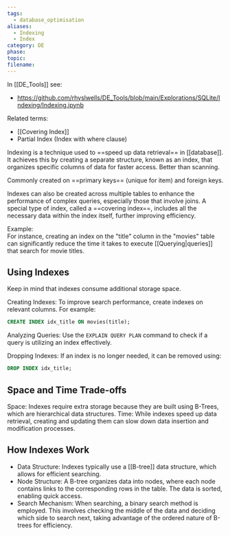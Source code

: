 ```yaml
---
tags:
  - database_optimisation
aliases:
  - Indexing
  - Index
category: DE
phase: 
topic: 
filename:
---
```

In [[DE_Tools]] see: 
- https://github.com/rhyslwells/DE_Tools/blob/main/Explorations/SQLite/Indexing/Indexing.ipynb

Related terms:
- [[Covering Index]]
- Partial Index (Index with where clause)

Indexing is a technique used to ==speed up data retrieval== in [[database]]. It achieves this by creating a separate structure, known as an index, that organizes specific columns of data for faster access. Better than scanning.

Commonly created on ==primary keys== (unique for item) and foreign keys.

Indexes can also be created across multiple tables to enhance the performance of complex queries, especially those that involve joins. A special type of index, called a ==covering index==, includes all the necessary data within the index itself, further improving efficiency.

Example:  
For instance, creating an index on the "title" column in the "movies" table can significantly reduce the time it takes to execute [[Querying|queries]] that search for movie titles.

## Using Indexes

Keep in mind that indexes consume additional storage space.

Creating Indexes: To improve search performance, create indexes on relevant columns. For example:
  ```sql
  CREATE INDEX idx_title ON movies(title);
  ```

Analyzing Queries: Use the `EXPLAIN QUERY PLAN` command to check if a query is utilizing an index effectively.

Dropping Indexes: If an index is no longer needed, it can be removed using:
  ```sql
  DROP INDEX idx_title;
  ```

## Space and Time Trade-offs

Space: Indexes require extra storage because they are built using B-Trees, which are hierarchical data structures.
Time: While indexes speed up data retrieval, creating and updating them can slow down data insertion and modification processes.

## How Indexes Work

- Data Structure: Indexes typically use a [[B-tree]] data structure, which allows for efficient searching.
- Node Structure: A B-tree organizes data into nodes, where each node contains links to the corresponding rows in the table. The data is sorted, enabling quick access.
- Search Mechanism: When searching, a binary search method is employed. This involves checking the middle of the data and deciding which side to search next, taking advantage of the ordered nature of B-trees for efficiency.
